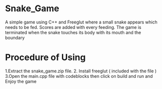# Snake_Game
A simple game using C++ and Freeglut where a small snake appears which needs to be fed. Scores are added with every feeding. The game is terminated when the snake touches its body with its mouth and the boundary


# Procedure of Using
1.Extract the snake_game.zip file.
2. Install freeglut ( included with the file )
3.Open the main.cpp file with codeblocks then click on build and run and Enjoy the game

